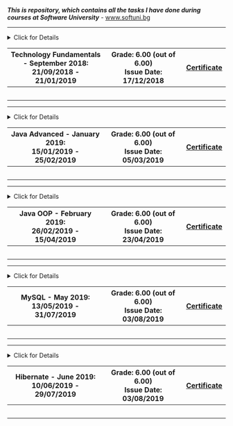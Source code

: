 ***This is repository, which contains all the tasks I have done during courses at Software University*** - www.softuni.bg
<!-- Technology Fundamentals Start -->
<hr />
<!-- Summary Begin -->
<details>
<summary> Click for Details
<table border="0" width="100%" cellspacing="1" cellpadding="3" align="center">
<tbody>
<tr><th align="center" width="50%">Technology Fundamentals - September 2018: <br /> 
21/09/2018 - 21/01/2019</th><th width="40%">Grade: 6.00 (out of 6.00)<br /> Issue Date: 17/12/2018</th><th>
<p><a title="Technology Fundamentals" href="https://softuni.bg/certificates/details/60995/6b6ec5a8" target="_blank">Certificate</a></p>
</th></tr>
</tbody>
</table>
</summary>
<!-- Summary End -->
<!-- Course Body -->
<tr>
<td width="50%">
<p><a title="Technology Fundamentals Course Overview" href="https://github.com/Ignatovw99/SoftUni/tree/master/Technology%20Fundamentals%20-%202018" target="_blank">Technology Fundamentals Course Overview</a></p>
</details>
 <hr />
<!-- Technology Fundamentals End -->
 <!-- Java Advanced Start -->
<hr />
<!-- Summary Begin -->
<details>
<summary> Click for Details
<table border="0" width="100%" cellspacing="1" cellpadding="3" align="center">
<tbody>
<tr><th align="center" width="50%">Java Advanced - January 2019: <br /> 
15/01/2019 - 25/02/2019</th><th width="40%">Grade: 6.00 (out of 6.00)<br /> Issue Date: 05/03/2019</th><th>
<p><a title="Java Advanced" href="https://softuni.bg/certificates/details/63187/925caffc" target="_blank">Certificate</a></p>
</th></tr>
</tbody>
</table>
</summary>
<!-- Summary End -->
<!-- Course Body -->
<tr>
<td width="50%">
<p><a title="Java Advanced Course Overview" href="https://github.com/Ignatovw99/SoftUni/tree/master/Java%20Advanced%20-%202019" target="_blank">Java Advanced Course Overview</a></p>
</details>
 <hr />
<!-- Java Advanced End -->
<!-- Java OOP Start -->
<hr />
<!-- Summary Begin -->
<details>
<summary> Click for Details
<table border="0" width="100%" cellspacing="1" cellpadding="3" align="center">
<tbody>
<tr><th align="center" width="50%">Java OOP - February 2019: <br /> 
26/02/2019 - 15/04/2019</th><th width="40%">Grade: 6.00 (out of 6.00)<br /> Issue Date: 23/04/2019</th><th>
<p><a title="Java OOP" href="https://softuni.bg/certificates/details/65934/08fbc41c" target="_blank">Certificate</a></p>
</th></tr>
</tbody>
</table>
</summary>
<!-- Summary End -->
<!-- Course Body -->
<tr>
<td width="50%">
<p><a title="Java OOP Course Overview" href="https://github.com/Ignatovw99/SoftUni/tree/master/Java%20OOP%20-%202019" target="_blank">Java OOP Course Overview</a></p>
</details>
 <hr />
<!-- Java OOP End -->
<!-- MySQL Start -->
<hr />
<!-- Summary Begin -->
<details>
<summary> Click for Details
<table border="0" width="100%" cellspacing="1" cellpadding="3" align="center">
<tbody>
<tr><th align="center" width="50%">MySQL - May 2019: <br /> 
13/05/2019 - 31/07/2019</th><th width="40%">Grade: 6.00 (out of 6.00)<br /> Issue Date: 03/08/2019</th><th>
<p><a title="MySQL" href="https://softuni.bg/certificates/details/68919/c0a8a12c" target="_blank">Certificate</a></p>
</th></tr>
</tbody>
</table>
</summary>
<!-- Summary End -->
<!-- Course Body -->
<tr>
<td width="50%">
<p><a title="MySQL Course Overview" href="https://github.com/Ignatovw99/SoftUni/tree/master/Database%20Basics%20-%20MySQL%20-%202019" target="_blank">MySQL Course Overview</a></p>
</details>
 <hr />
<!-- MySQL End -->
<!-- Hibernate Start -->
<hr />
<!-- Summary Begin -->
<details>
<summary> Click for Details
<table border="0" width="100%" cellspacing="1" cellpadding="3" align="center">
<tbody>
<tr><th align="center" width="50%">Hibernate - June 2019: <br /> 
10/06/2019 - 29/07/2019</th><th width="40%">Grade: 6.00 (out of 6.00)<br /> Issue Date: 03/08/2019</th><th>
<p><a title="Hibernate" href="https://softuni.bg/certificates/details/68967/6e22380a" target="_blank">Certificate</a></p>
</th></tr>
</tbody>
</table>
</summary>
<!-- Summary End -->
<!-- Course Body -->
<tr>
<td width="50%">
<p><a title="Hibernate Course Overview" href="https://github.com/Ignatovw99/SoftUni/tree/master/Database%20Frameworks%20-%20Hibernate%20and%20Spring%20Data%20-%202019" target="_blank">Hibernate Course Overview</a></p>
</details> 
<hr />
<!-- Hibernate End -->
